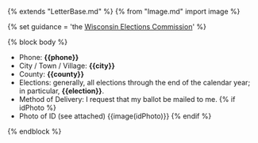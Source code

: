 {% extends "LetterBase.md" %}
{% from "Image.md" import image %}

{% set guidance = 'the [Wisconsin Elections Commission](https://elections.wi.gov/sites/elections.wi.gov/files/2019-02/Faxing%20or%20Emailing%20Absentee%20Ballots.pdf)' %}

{% block body %}
- Phone: **{{phone}}**
- City / Town / Village: **{{city}}**
- County: **{{county}}**
- Elections: generally, all elections through the end of the calendar year; in particular, **{{election}}**.
- Method of Delivery: I request that my ballot be mailed to me.
{% if idPhoto %}
- Photo of ID (see attached)
{{image(idPhoto)}}
{% endif %}

{% endblock %}

